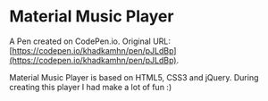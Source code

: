 # Material Music Player

A Pen created on CodePen.io. Original URL: [https://codepen.io/khadkamhn/pen/pJLdBp](https://codepen.io/khadkamhn/pen/pJLdBp).

Material Music Player is based on HTML5, CSS3 and jQuery. During creating this player I had make a lot of fun :)